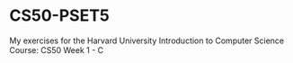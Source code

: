 # CS50-PSET5

My exercises for the Harvard University Introduction to Computer Science Course: CS50 Week 1 - C
